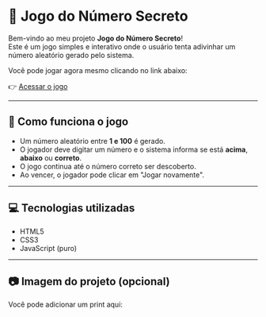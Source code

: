 # 🔢 Jogo do Número Secreto

Bem-vindo ao meu projeto **Jogo do Número Secreto**!  
Este é um jogo simples e interativo onde o usuário tenta adivinhar um número aleatório gerado pelo sistema.

Você pode jogar agora mesmo clicando no link abaixo:

👉 [Acessar o jogo](https://brunoalmeidaramos.github.io/secret-number-game/)

---

## 🧠 Como funciona o jogo

- Um número aleatório entre **1 e 100** é gerado.
- O jogador deve digitar um número e o sistema informa se está **acima**, **abaixo** ou **correto**.
- O jogo continua até o número correto ser descoberto.
- Ao vencer, o jogador pode clicar em "Jogar novamente".

---

## 💻 Tecnologias utilizadas

- HTML5
- CSS3
- JavaScript (puro)

---

## 📷 Imagem do projeto (opcional)

Você pode adicionar um print aqui:

```md
